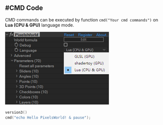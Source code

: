 #CMD Code
---
CMD commands can be executed by function ```cmd("Your cmd commands")``` on **Lua (CPU & GPU)** language mode. 



![LuaMode](LuaMode.png)


```lua:executeCMD.lua
version3()
cmd("echo Hello PixelsWorld! & pause");
```
